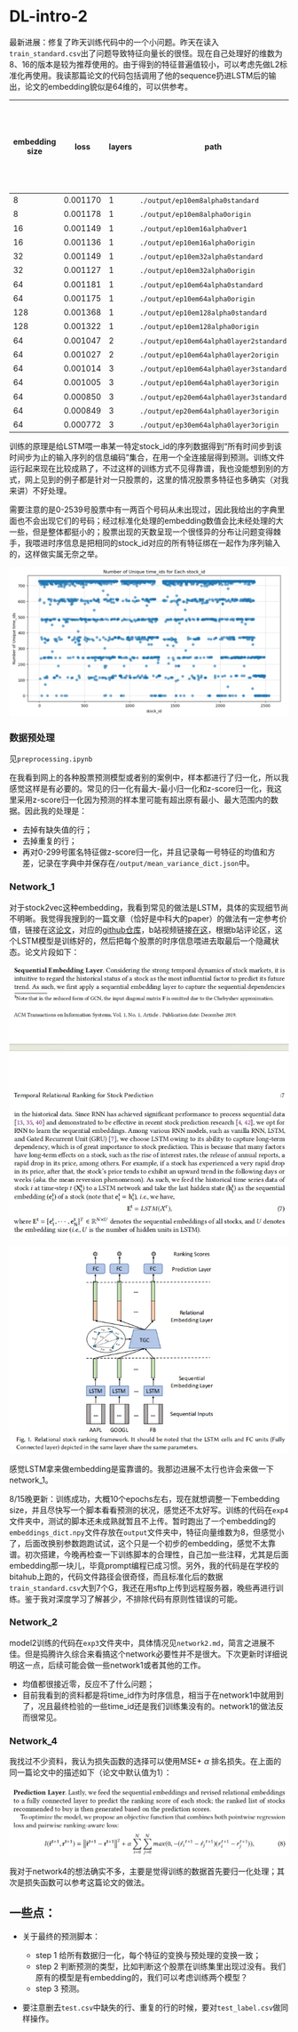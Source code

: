 # DL-intro-2

最新进展：修复了昨天训练代码中的一个小问题。昨天在读入`train_standard.csv`出了问题导致特征向量长的很怪。现在自己处理好的维数为8、16的版本是较为推荐使用的。由于得到的特征普遍值较小，可以考虑先做L2标准化再使用。我读那篇论文的代码包括调用了他的sequence扔进LSTM后的输出，论文的embedding貌似是64维的，可以供参考。

| embedding size | loss     | layers | path                                    | 训练集是否标准化 |
| -------------- | -------- | ------ | --------------------------------------- | ---------------- |
| 8              | 0.001170 | 1      | `./output/ep10em8alpha0standard`        | 是               |
| 8              | 0.001178 | 1      | `./output/ep10em8alpha0origin`          | 否               |
| 16             | 0.001149 | 1      | `./output/ep10em16alpha0ver1`           | 是               |
| 16             | 0.001136 | 1      | `./output/ep10em16alpha0origin`         | 否               |
| 32             | 0.001149 | 1      | `./output/ep10em32alpha0standard`       | 是               |
| 32             | 0.001127 | 1      | `./output/ep10em32alpha0origin`         | 否               |
| 64             | 0.001181 | 1      | `./output/ep10em64alpha0standard`       | 是               |
| 64             | 0.001175 | 1      | `./output/ep10em64alpha0origin`         | 否               |
| 128            | 0.001368 | 1      | `./output/ep10em128alpha0standard`      | 是               |
| 128            | 0.001322 | 1      | `./output/ep10em128alpha0origin`        | 否               |
| 64             | 0.001047 | 2      | `./output/ep10em64alpha0layer2standard` | 是               |
| 64             | 0.001027 | 2      | `./output/ep10em64alpha0layer2origin`   | 否               |
| 64             | 0.001014 | 3      | `./output/ep10em64alpha0layer3standard` | 是               |
| 64             | 0.001005 | 3      | `./output/ep10em64alpha0layer3origin`   | 否               |
| 64             | 0.000850 | 3      | `./output/ep20em64alpha0layer3standard` | 是               |
| 64             | 0.000849 | 3      | `./output/ep20em64alpha0layer3origin`   | 否               |
| 64             | 0.000772 | 3      | `./output/ep30em64alpha0layer3origin`   | 否               |

训练的原理是给LSTM喂一串某一特定stock_id的序列数据得到“所有时间步到该时间步为止的输入序列的信息编码”集合，在用一个全连接层得到预测。训练文件运行起来现在比较成熟了，不过这样的训练方式不见得靠谱，我也没能想到别的方式，网上见到的例子都是针对一只股票的，这里的情况股票多特征也多确实（对我来讲）不好处理。

需要注意的是0-2539号股票中有一两百个号码从未出现过，因此我给出的字典里面也不会出现它们的号码；经过标准化处理的embedding数值会比未经处理的大一些，但是整体都挺小的；股票出现的天数呈现一个很怪异的分布让问题变得棘手，我喂进时序信息是把相同的stock_id对应的所有特征绑在一起作为序列输入的，这样做实属无奈之举。

![](./img/4.png)

### 数据预处理

见`preprocessing.ipynb`

在我看到网上的各种股票预测模型或者别的案例中，样本都进行了归一化，所以我感觉这样是有必要的。常见的归一化有最大-最小归一化和z-score归一化，我这里采用z-score归一化因为预测的样本里可能有超出原有最小、最大范围内的数据。因此我的处理是：

- 去掉有缺失值的行；
- 去掉重复的行；
- 再对0-299号匿名特征做z-score归一化，并且记录每一号特征的均值和方差，记录在字典中并保存在`/output/mean_variance_dict.json`中。

### Network_1

对于stock2vec这种embedding，我看到常见的做法是LSTM，具体的实现细节尚不明晰。我觉得我搜到的一篇文章（恰好是中科大的paper）的做法有一定参考价值，链接在这[论文](https://arxiv.org/pdf/1809.09441.pdf)，对应的[github仓库](https://github.com/fulifeng/Temporal_Relational_Stock_Ranking)，b站视频链接[在这](https://www.bilibili.com/video/BV1a54y1o77U)，根据b站评论区，这个LSTM模型是训练好的，然后把每个股票的时序信息喂进去取最后一个隐藏状态。论文片段如下：

![](./img/1.png)

![](./img/2.png)

感觉LSTM拿来做embedding是蛮靠谱的。我那边进展不太行也许会来做一下network_1。

8/15晚更新：训练成功，大概10个epochs左右，现在就想调整一下embedding size，并且尽快写一个脚本看看预测的状况，感觉还不太好写。训练的代码在`exp4`文件夹中，测试的脚本还未成熟就暂且不上传。暂时跑出了一个embedding的`embeddings_dict.npy`文件存放在`output`文件夹中，特征向量维数为8，但感觉小了，后面改换别参数跑跑试试，这个只是一个初步的embedding，感觉不太靠谱。初次搭建，今晚再检查一下训练脚本的合理性，自己加一些注释，尤其是后面embedding那一块儿，毕竟prompt编程已成习惯。另外，我的代码是在学校的bitahub上跑的，代码文件路径会很奇怪，而且标准化后的数据`train_standard.csv`大到7个G，我还在用sftp上传到远程服务器，晚些再进行训练。鉴于我对深度学习了解甚少，不排除代码有原则性错误的可能。

### Network_2

model2训练的代码在`exp3`文件夹中，具体情况见`network2.md`，简言之进展不佳。但是捣腾许久综合来看搞这个network必要性并不是很大。下次更新时详细说明这一点，后续可能会做一些network1或者其他的工作。

- 均值都很接近零，反应不了什么问题；
- 目前我看到的资料都是将time_id作为时序信息，相当于在network1中就用到了，况且最终检验的一些time_id还是我们训练集没有的。network1的做法反而很常见。

### Network_4

我找过不少资料，我认为损失函数的选择可以使用MSE+ $\alpha$ 排名损失。在上面的同一篇论文中的描述如下（论文中默认值为1）：

![](./img/3.png)

我对于network4的想法确实不多，主要是觉得训练的数据首先要归一化处理；其次是损失函数可以参考这篇论文的做法。

## 一些点：

- 关于最终的预测脚本：
  - step 1 给所有数据归一化，每个特征的变换与预处理的变换一致；
  - step 2 判断预测的类型，比如判断这个股票在训练集里出现过没有。我们原有的模型是有embedding的，我们可以考虑训练两个模型？
  - step 3 预测。

- 要注意删去`test.csv`中缺失的行、重复的行的时候，要对`test_label.csv`做同样操作。
